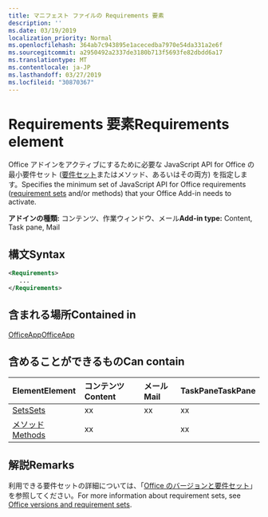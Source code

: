 ```yaml
---
title: マニフェスト ファイルの Requirements 要素
description: ''
ms.date: 03/19/2019
localization_priority: Normal
ms.openlocfilehash: 364ab7c943895e1acecedba7970e54da331a2e6f
ms.sourcegitcommit: a2950492a2337de3180b713f5693fe82dbdd6a17
ms.translationtype: MT
ms.contentlocale: ja-JP
ms.lasthandoff: 03/27/2019
ms.locfileid: "30870367"
---
```

# <a name="requirements-element"></a><span data-ttu-id="721d8-102">Requirements 要素</span><span class="sxs-lookup"><span data-stu-id="721d8-102">Requirements element</span></span>

<span data-ttu-id="721d8-103">Office アドインをアクティブにするために必要な JavaScript API for Office の最小要件セット ([要件セット](/office/dev/add-ins/develop/office-versions-and-requirement-sets#specify-office-hosts-and-requirement-sets)またはメソッド、あるいはその両方) を指定します。</span><span class="sxs-lookup"><span data-stu-id="721d8-103">Specifies the minimum set of JavaScript API for Office requirements ([requirement sets](/office/dev/add-ins/develop/office-versions-and-requirement-sets#specify-office-hosts-and-requirement-sets) and/or methods) that your Office Add-in needs to activate.</span></span>

<span data-ttu-id="721d8-104">**アドインの種類:** コンテンツ、作業ウィンドウ、メール</span><span class="sxs-lookup"><span data-stu-id="721d8-104">**Add-in type:** Content, Task pane, Mail</span></span>

## <a name="syntax"></a><span data-ttu-id="721d8-105">構文</span><span class="sxs-lookup"><span data-stu-id="721d8-105">Syntax</span></span>

```XML
<Requirements>
   ...
</Requirements>
```

## <a name="contained-in"></a><span data-ttu-id="721d8-106">含まれる場所</span><span class="sxs-lookup"><span data-stu-id="721d8-106">Contained in</span></span>

[<span data-ttu-id="721d8-107">OfficeApp</span><span class="sxs-lookup"><span data-stu-id="721d8-107">OfficeApp</span></span>](officeapp.md)

## <a name="can-contain"></a><span data-ttu-id="721d8-108">含めることができるもの</span><span class="sxs-lookup"><span data-stu-id="721d8-108">Can contain</span></span>

|<span data-ttu-id="721d8-109">**Element**</span><span class="sxs-lookup"><span data-stu-id="721d8-109">**Element**</span></span>|<span data-ttu-id="721d8-110">**コンテンツ**</span><span class="sxs-lookup"><span data-stu-id="721d8-110">**Content**</span></span>|<span data-ttu-id="721d8-111">**メール**</span><span class="sxs-lookup"><span data-stu-id="721d8-111">**Mail**</span></span>|<span data-ttu-id="721d8-112">**TaskPane**</span><span class="sxs-lookup"><span data-stu-id="721d8-112">**TaskPane**</span></span>|
|:-----|:-----|:-----|:-----|
|[<span data-ttu-id="721d8-113">Sets</span><span class="sxs-lookup"><span data-stu-id="721d8-113">Sets</span></span>](sets.md)|<span data-ttu-id="721d8-114">x</span><span class="sxs-lookup"><span data-stu-id="721d8-114">x</span></span>|<span data-ttu-id="721d8-115">x</span><span class="sxs-lookup"><span data-stu-id="721d8-115">x</span></span>|<span data-ttu-id="721d8-116">x</span><span class="sxs-lookup"><span data-stu-id="721d8-116">x</span></span>|
|[<span data-ttu-id="721d8-117">メソッド</span><span class="sxs-lookup"><span data-stu-id="721d8-117">Methods</span></span>](methods.md)|<span data-ttu-id="721d8-118">x</span><span class="sxs-lookup"><span data-stu-id="721d8-118">x</span></span>||<span data-ttu-id="721d8-119">x</span><span class="sxs-lookup"><span data-stu-id="721d8-119">x</span></span>|

## <a name="remarks"></a><span data-ttu-id="721d8-120">解説</span><span class="sxs-lookup"><span data-stu-id="721d8-120">Remarks</span></span>

<span data-ttu-id="721d8-121">利用できる要件セットの詳細については、「[Office のバージョンと要件セット](/office/dev/add-ins/develop/office-versions-and-requirement-sets)」を参照してください。</span><span class="sxs-lookup"><span data-stu-id="721d8-121">For more information about requirement sets, see [Office versions and requirement sets](/office/dev/add-ins/develop/office-versions-and-requirement-sets).</span></span>

